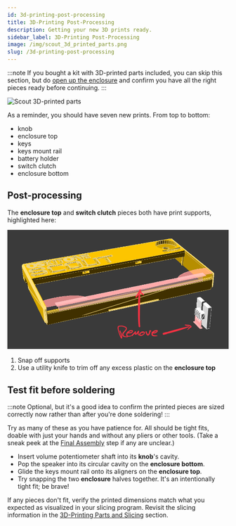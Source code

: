 ```yaml
---
id: 3d-printing-post-processing
title: 3D-Printing Post-Processing
description: Getting your new 3D prints ready.
sidebar_label: 3D-Printing Post-Processing
image: /img/scout_3d_printed_parts.png
slug: /3d-printing-post-processing
---
```


:::note
If you bought a kit with 3D-printed parts included, you can skip this section, but do [open up the enclosure](opening-the-enclosure) and confirm you have all the right pieces ready before continuing.
:::

![Scout 3D-printed parts](/img/scout_3d_printed_parts.png)

As a reminder, you should have seven new prints. From top to bottom:

* knob
* enclosure top
* keys
* keys mount rail
* battery holder
* switch clutch
* enclosure bottom

## Post-processing

The **enclosure top** and **switch clutch** pieces both have print supports, highlighted here:

![Built-in print supports on the Scout's enclosure top and switch clutch pieces](/img/print_supports.gif)

1. Snap off supports
2. Use a utility knife to trim off any excess plastic on the **enclosure top**

## Test fit before soldering

:::note
Optional, but it's a good idea to confirm the printed pieces are sized correctly now rather than after you're done soldering!
:::

Try as many of these as you have patience for. All should be tight fits, doable with just your hands and without any pliers or other tools. (Take a sneak peek at the [Final Assembly](final-assembly) step if any are unclear.)

* Insert volume potentiometer shaft into its **knob**'s cavity.
* Pop the speaker into its circular cavity on the **enclosure bottom**.
* Glide the keys mount rail onto its aligners on the **enclosure top**.
* Try snapping the two **enclosure** halves together. It's an intentionally tight fit; be brave!

If any pieces don't fit, verify the printed dimensions match what you expected as visualized in your slicing program. Revisit the slicing information in the [3D-Printing Parts and Slicing](3d-printing-parts-and-slicing) section.

